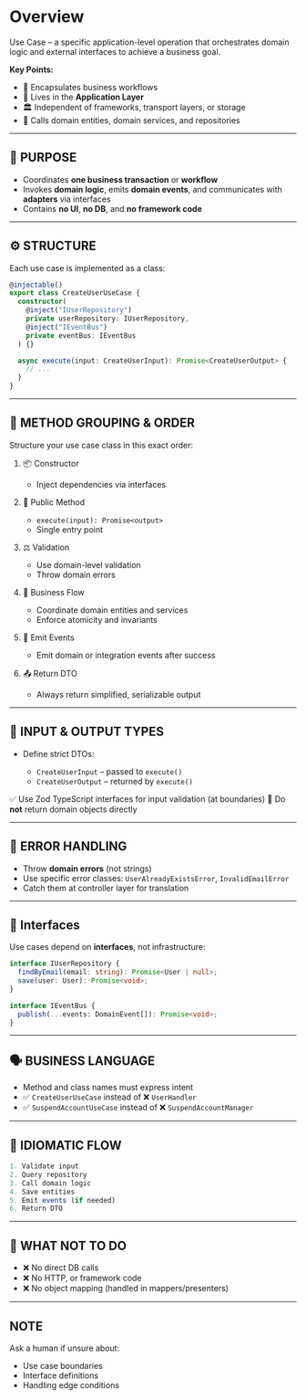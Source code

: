 # Overview

Use Case – a specific application-level operation that orchestrates domain logic and external interfaces to achieve a business goal.

**Key Points:**

- 🎯 Encapsulates business workflows
- 🧩 Lives in the **Application Layer**
- 🏛️ Independent of frameworks, transport layers, or storage
- 🔁 Calls domain entities, domain services, and repositories

---

## 🧠 PURPOSE

- Coordinates **one business transaction** or **workflow**
- Invokes **domain logic**, emits **domain events**, and communicates with **adapters** via interfaces
- Contains **no UI**, **no DB**, and **no framework code**

---

## ⚙️ STRUCTURE

Each use case is implemented as a class:

```ts
@injectable()
export class CreateUserUseCase {
  constructor(
    @inject("IUserRepository")
    private userRepository: IUserRepository,
    @inject("IEventBus")
    private eventBus: IEventBus
  ) {}

  async execute(input: CreateUserInput): Promise<CreateUserOutput> {
    // ...
  }
}
```

---

## 🧩 METHOD GROUPING & ORDER

Structure your use case class in this exact order:

1. 📦 Constructor

   - Inject dependencies via interfaces

2. 🏁 Public Method

   - `execute(input): Promise<output>`
   - Single entry point

3. ⚖️ Validation

   - Use domain-level validation
   - Throw domain errors

4. 🧠 Business Flow

   - Coordinate domain entities and services
   - Enforce atomicity and invariants

5. 📣 Emit Events

   - Emit domain or integration events after success

6. 📤 Return DTO

   - Always return simplified, serializable output

---

## 🧪 INPUT & OUTPUT TYPES

- Define strict DTOs:

  - `CreateUserInput` – passed to `execute()`
  - `CreateUserOutput` – returned by `execute()`

✅ Use Zod TypeScript interfaces for input validation (at boundaries)
🚫 Do **not** return domain objects directly

---

## 🛑 ERROR HANDLING

- Throw **domain errors** (not strings)
- Use specific error classes:
  `UserAlreadyExistsError`, `InvalidEmailError`
- Catch them at controller layer for translation

---

## 🔌 Interfaces

Use cases depend on **interfaces**, not infrastructure:

```ts
interface IUserRepository {
  findByEmail(email: string): Promise<User | null>;
  save(user: User): Promise<void>;
}

interface IEventBus {
  publish(...events: DomainEvent[]): Promise<void>;
}
```

---

## 🗣️ BUSINESS LANGUAGE

- Method and class names must express intent
- ✅ `CreateUserUseCase` instead of ❌ `UserHandler`
- ✅ `SuspendAccountUseCase` instead of ❌ `SuspendAccountManager`

---

## 🔄 IDIOMATIC FLOW

```ts
1. Validate input
2. Query repository
3. Call domain logic
4. Save entities
5. Emit events (if needed)
6. Return DTO
```

---

## 🚫 WHAT NOT TO DO

- ❌ No direct DB calls
- ❌ No HTTP, or framework code
- ❌ No object mapping (handled in mappers/presenters)

---

## NOTE

Ask a human if unsure about:

- Use case boundaries
- Interface definitions
- Handling edge conditions
